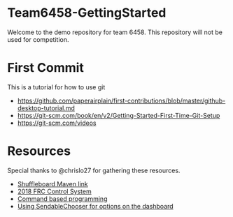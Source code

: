 # Team6458-GettingStarted
Welcome to the demo repository for team 6458. This repository will not be used for competition.

# First Commit
This is a tutorial for how to use git
* https://github.com/paperairplain/first-contributions/blob/master/github-desktop-tutorial.md
* https://git-scm.com/book/en/v2/Getting-Started-First-Time-Git-Setup
* https://git-scm.com/videos

# Resources
Special thanks to @chrislo27 for gathering these resources.
* [Shuffleboard Maven link](http://first.wpi.edu/FRC/roborio/maven/release/edu/wpi/first/shuffleboard/app/)
* [2018 FRC Control System](https://wpilib.screenstepslive.com/s/4485)
* [Command based programming](https://wpilib.screenstepslive.com/s/currentCS/m/java/l/599732-what-is-command-based-programming)
* [Using SendableChooser for options on the dashboard](https://wpilib.screenstepslive.com/s/currentCS/m/smartdashboard/l/255419-choosing-an-autonomous-program-from-smartdashboard)
